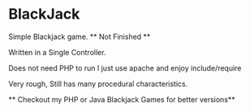 # BlackJack

Simple Blackjack game. ** Not Finished **

Written in a Single Controller.

Does not need PHP to run I just use apache and enjoy include/require

Very rough, Still has many procedural characteristics. 

** Checkout my PHP or Java Blackjack Games for better versions**
